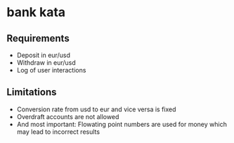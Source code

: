 # bank kata
## Requirements
* Deposit in eur/usd
* Withdraw in eur/usd
* Log of user interactions

## Limitations
* Conversion rate from usd to eur and vice versa is fixed
* Overdraft accounts are not allowed
* And most important: Flowating point numbers are used for money which may lead to incorrect results
